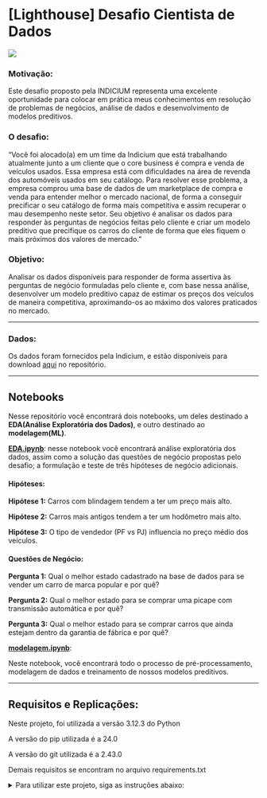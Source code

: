 # [Lighthouse] Desafio Cientista de Dados
<img src="https://s.wsj.net/public/resources/images/BN-QX295_1122ca_M_20161122005238.jpg" />

### **Motivação:**

Este desafio proposto pela INDICIUM representa uma excelente oportunidade para colocar em prática meus conhecimentos em resolução de problemas de negócios, análise de dados e desenvolvimento de modelos preditivos.

### **O desafio:**

“Você foi alocado(a) em um time da Indicium que está trabalhando atualmente junto a um cliente que o core business é compra e venda de veículos usados. Essa empresa está com dificuldades na área de revenda dos automóveis usados em seu catálogo. Para resolver esse problema, a empresa comprou uma base de dados de um marketplace de compra e venda para entender melhor o mercado nacional, de forma a conseguir precificar o seu catálogo de forma mais competitiva e assim recuperar o mau desempenho neste setor. Seu objetivo é analisar os dados para responder às perguntas de negócios feitas pelo cliente e criar um modelo preditivo que precifique os carros do cliente de forma que eles fiquem o mais próximos dos valores de mercado.”

### **Objetivo:**

Analisar os dados disponíveis para responder de forma assertiva às perguntas de negócio formuladas pelo cliente e, com base nessa análise, desenvolver um modelo preditivo capaz de estimar os preços dos veículos de maneira competitiva, aproximando-os ao máximo dos valores praticados no mercado.

-----------------------

### **Dados:**

Os dados foram fornecidos pela Indicium, e estão disponíveis para download [aqui](https://github.com/reisricardo1/desafioDC/new/master/data/cars_training.csv) no repositório.

-----------------------
## Notebooks
Nesse repositório você encontrará dois notebooks, um deles destinado a **EDA(Análise Exploratória dos Dados)**, e outro destinado ao **modelagem(ML)**.

[**EDA.ipynb**](https://github.com/reisricardo1/desafioDC/new/master/EDA.ipynb): nesse notebook você encontrará análise exploratória dos dados, assim como a solução das questões de negócio propostas pelo desafio; a formulação e teste de três hipóteses de negócio adicionais.

#### Hipóteses:
**Hipótese 1:** Carros com blindagem tendem a ter um preço mais alto.

**Hipótese 2:** Carros mais antigos tendem a ter um hodômetro mais alto.

**Hipótese 3:** O tipo de vendedor (PF vs PJ) influencia no preço médio dos veículos.


#### Questões de Negócio:
**Pergunta 1:** Qual o melhor estado cadastrado na base de dados para se vender um carro de marca popular e por quê?

**Pergunta 2:** Qual o melhor estado para se comprar uma picape com transmissão automática e por quê?

**Pergunta 3:** Qual o melhor estado para se comprar carros que ainda estejam dentro da garantia de fábrica e por quê?

[**modelagem.ipynb**](https://github.com/reisricardo1/desafioDC/new/master/modelagem.ipynb): 

Neste notebook, você encontrará todo o processo de pré-processamento, modelagem de dados e treinamento de nossos modelos preditivos.

------------

## Requisitos e Replicações:

Neste projeto, foi utilizada a versão 3.12.3 do Python

A versão do pip utilizada é a 24.0

A versão do git utilizada é a 2.43.0

Demais requisitos se encontram no arquivo requirements.txt

<details>
  <summary>Para utilizar este projeto, siga as instruções abaixo:</summary>

  <details>
    <summary>Passo 1: Clonar o repositório</summary>

    git clone https://github.com/reisricardo1/desafioDC.git

  </details>

  <details>
    <summary>Passo 2: Instalar os pacotes nas versões utilizadas</summary>

    pip install -r requirements.txt
    
  </details>

</details>

